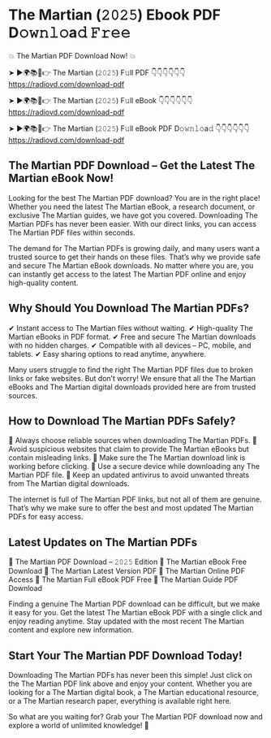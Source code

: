 # The Martian (𝟸𝟶𝟸𝟻) Ebook PDF D𝚘𝚠𝚗𝚕𝚘a𝚍 𝙵𝚛𝚎𝚎

💥 The Martian PDF Download Now! 💥

➤ ►🌍📚📱👉 The Martian (𝟸𝟶𝟸𝟻) F𝚞ll PDF 👇👇👇👇👇👇
https://radiovd.com/download-pdf

➤ ►🌍📚📱👉 The Martian (𝟸𝟶𝟸𝟻) F𝚞ll eBook 👇👇👇👇👇👇
https://radiovd.com/download-pdf

➤ ►🌍📚📱👉 The Martian (𝟸𝟶𝟸𝟻) F𝚞ll eBook PDF D𝚘𝚠𝚗𝚕𝚘a𝚍 👇👇👇👇👇👇
https://radiovd.com/download-pdf

## The Martian PDF Download – Get the Latest The Martian eBook Now!

Looking for the best The Martian PDF download? You are in the right place! Whether you need the latest The Martian eBook, a research document, or exclusive The Martian guides, we have got you covered. Downloading The Martian PDFs has never been easier. With our direct links, you can access The Martian PDF files within seconds.

The demand for The Martian PDFs is growing daily, and many users want a trusted source to get their hands on these files. That’s why we provide safe and secure The Martian eBook downloads. No matter where you are, you can instantly get access to the latest The Martian PDF online and enjoy high-quality content.

## Why Should You Download The Martian PDFs?

✔ Instant access to The Martian files without waiting.
✔ High-quality The Martian eBooks in PDF format.
✔ Free and secure The Martian downloads with no hidden charges.
✔ Compatible with all devices – PC, mobile, and tablets.
✔ Easy sharing options to read anytime, anywhere.

Many users struggle to find the right The Martian PDF files due to broken links or fake websites. But don’t worry! We ensure that all the The Martian eBooks and The Martian digital downloads provided here are from trusted sources.

## How to Download The Martian PDFs Safely?

📌 Always choose reliable sources when downloading The Martian PDFs.
📌 Avoid suspicious websites that claim to provide The Martian eBooks but contain misleading links.
📌 Make sure the The Martian download link is working before clicking.
📌 Use a secure device while downloading any The Martian PDF file.
📌 Keep an updated antivirus to avoid unwanted threats from The Martian digital downloads.

The internet is full of The Martian PDF links, but not all of them are genuine. That’s why we make sure to offer the best and most updated The Martian PDFs for easy access.

## Latest Updates on The Martian PDFs

🔹 The Martian PDF Download – 𝟸𝟶𝟸𝟻 Edition
🔹 The Martian eBook Free Download
🔹 The Martian Latest Version PDF
🔹 The Martian Online PDF Access
🔹 The Martian Full eBook PDF Free
🔹 The Martian Guide PDF Download

Finding a genuine The Martian PDF download can be difficult, but we make it easy for you. Get the latest The Martian eBook PDF with a single click and enjoy reading anytime. Stay updated with the most recent The Martian content and explore new information.

## Start Your The Martian PDF Download Today!

Downloading The Martian PDFs has never been this simple! Just click on the The Martian PDF link above and enjoy your content. Whether you are looking for a The Martian digital book, a The Martian educational resource, or a The Martian research paper, everything is available right here.

So what are you waiting for? Grab your The Martian PDF download now and explore a world of unlimited knowledge! 🚀